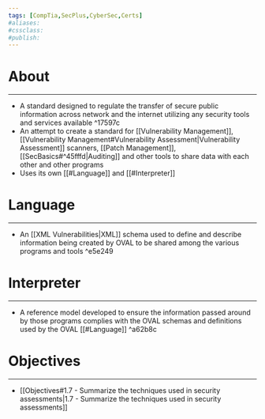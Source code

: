 ```yaml
---
tags: [CompTia,SecPlus,CyberSec,Certs]
#aliases:
#cssclass:
#publish:
---
```


# About
---
- A standard designed to regulate the transfer of secure public information across network and the internet utilizing any security tools and services available ^17597c
- An attempt to create a standard for [[Vulnerability Management]], [[Vulnerability Management#Vulnerability Assessment|Vulnerability Assessment]] scanners, [[Patch Management]], [[SecBasics#^45fffd|Auditing]] and other tools to share data with each other and other programs
- Uses its own [[#Language]] and [[#Interpreter]]

# Language
---
- An [[XML Vulnerabilities|XML]] schema used to define and describe information being created by OVAL to be shared among the various programs and tools ^e5e249

# Interpreter
---
- A reference model developed to ensure the information passed around by those programs complies with the OVAL schemas and definitions used by the OVAL [[#Language]] ^a62b8c

# Objectives
---
- [[Objectives#1.7 - Summarize the techniques used in security assessments|1.7 - Summarize the techniques used in security assessments]]